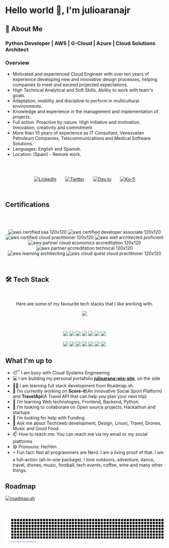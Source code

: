 # Hello world 👋, I'm julioaranajr

## 💫 About Me

### Python Developer | AWS | G-Cloud | Azure | Cloud Solutions Architect

### **Overview**

- Motivated and experienced Cloud Engineer with over ten years of experience developing new and innovative design processes, helping companies to meet and exceed  projected expectations.
- High Technical Analytical and Soft Skills. Ability to work with team's goals.
- Adaptation, mobility and discipline to perform in multicultural environments.
- Knowledge and experience in the management and implementation of projects.
- Full action. Proactive by nature. High Initiative and motivation. Innovation, creativity and commitment.
- More than 10 years of experience as IT Consultant, Venezuelan Petroleum Companies, Telecommunications and Medical Software Solutions.
- Languages: English and Spanish.
- Location: (Spain) - Remote work.

<br />

<br />

<p align="center">
  <a href="https://www.linkedin.com/in/julioarana"><img width="32px" alt="LinkedIn" title="LinkedIn" src="https://iili.io/2bx2q1p.png"/></a>
  &#8287;&#8287;&#8287;&#8287;&#8287;
  <a href="https://twitter.com/julioaranajr"><img width="32px" alt="Twitter" title="Twitter" src="https://iili.io/2bx2BrN.png"/></a>
  &#8287;&#8287;&#8287;&#8287;&#8287;
  <a href="https://dev.to/julioaranajr"><img width="32px" alt="Dev.to" title="Julio Arana Jr. Dev.to" src="https://iili.io/2bx2fBR.png"></a>
  &#8287;&#8287;&#8287;&#8287;&#8287;
  <a href="https://ko-fi.com/julioaranajr"><img width="32px" alt="Ko-fi" title="Buy me a coffee" src="https://iili.io/2bx2n2I.png"/></a>
</p>

<br />

## Certifications

<br />

<br />

<p align="center">
<img src="https://iili.io/2bxq4dQ.png" alt="aws certified saa 120x120" border="0">
<img src="https://iili.io/2bxq67V.png" alt="aws certified developer associate 120x120" border="0">
<img src="https://iili.io/2bxqPkB.png" alt="aws certified cloud practitioner 120x120" border="0">
<img src="https://iili.io/2bxqU1j.png" alt="aws well architected proficient" border="0">
<img src="https://iili.io/2bxqSqb.png" alt="aws partner cloud economics accreditation 120x120" border="0">
<img src="https://iili.io/2bxqvLu.png" alt="aws partner accreditation technical 120x120" border="0">
<br />
<img src="https://iili.io/2bxqkXe.png" alt="aws learning architecting" border="0">
<img src="https://iili.io/2bxqgrx.png" alt="aws cloud quest cloud practitioner 120x120" border="0">
</p>

<br />

## 🛠️ Tech Stack

<br />

<p align="center">Here are some of my favourite tech stacks that I like working with.</p>

<p align="center">
  <a href="https://julioaranajr.com">
    <img src="https://skillicons.dev/icons?i=devto,stackoverflow,ubuntu,debian,vscode,bash,markdown,github,git,gitlab,githubactions,aws,gcp,azure,py,anaconda,django,flask,htmx,docker,sqlite,postgres,mysql,mongodb,postman,fastapi,graphql&theme=dark&perline=9" />
  </a>
</p>

<br />

<p align="center">
  <img src="https://img.shields.io/badge/Java-CB3837?style=for-the-badge&logo=java&logoColor=white" />
  <img src="https://img.shields.io/badge/PHP-777BB4?style=for-the-badge&logo=php&logoColor=white" />
  <img src="https://img.shields.io/badge/JavaScript-F7DF1E?style=for-the-badge&logo=javascript&logoColor=black" />
  <img src="https://img.shields.io/badge/HTML5-E34F26?style=for-the-badge&logo=html5&logoColor=white" />
  <img src="https://img.shields.io/badge/CSS3-1572B6?style=for-the-badge&logo=css3&logoColor=white" />
  <img src="https://img.shields.io/badge/React-61DAFB?style=for-the-badge&logo=react&logoColor=black" />
  <img src="https://img.shields.io/badge/Node.js-339933?style=for-the-badge&logo=node.js&logoColor=white" />
</p>

<p align="center">
  <img src="https://img.shields.io/badge/jQuery-0769AD?style=for-the-badge&logo=jquery&logoColor=white" />
  <img src="https://img.shields.io/badge/json-000000?style=for-the-badge&logo=json&logoColor=white" />
  <img src="https://img.shields.io/badge/jwt-000000?style=for-the-badge&logo=JSON Web Tokens&logoColor=white" />
  <img src="https://img.shields.io/badge/npm-CB3837?style=for-the-badge&logo=npm&logoColor=white" />
  <img src="https://img.shields.io/badge/Git-F05032?style=for-the-badge&logo=git&logoColor=white" />
  <img src="https://img.shields.io/badge/Netlify-00C7B7?style=for-the-badge&logo=netlify&logoColor=white" />
  <img src="https://img.shields.io/badge/Heroku-430098?style=for-the-badge&logo=heroku&logoColor=white" />
</p>

## What I'm up to

- 😴 I am busy with Cloud Systems Engineering
- 💻 I am building my personal portafolio **[julioarana-wix-site](https://julioaranajr.wixsite.com/index)**, on the side
- 👩‍💻 I am learning full stack development from Roadmap.sh
- 🔭 I’m currently working on **Score-it**(An innovative Social Sport Platform) and **TravelApi**(A Travel API that can help you plan your next trip)
- 🌱 I’m learning Web technologies, Frontend, Backend, Python.
- 👯 I’m looking to collaborate on Open source projects, Hackathon and startups
- 🤔 I’m looking for help with Funding
- 💬 Ask me about Tech(web development, Design, Linux), Travel, Drones, Music and Good Food.
- 📫 How to reach me: You can reach me via my email or my social platforms
- 😄 Pronouns: He/Him
- ⚡ Fun fact: Not all programmers are Nerd. I am a living proof of that. I am a full-action (all-in-one package). I love outdoors, adventure, dance, travel, drones, music, football, tech events, coffee, wine and many other things.

## Roadmap

[![roadmap.sh](https://roadmap.sh/card/wide/67a78362f863343482de8614?variant=dark)](https://roadmap.sh)

<br/>

[![Julio's gitartwork](gitartwork.svg)](https://github.com/julioaranajr)
